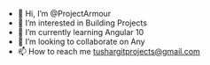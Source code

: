- 👋 Hi, I’m @ProjectArmour
- 👀 I’m interested in Building Projects
- 🌱 I’m currently learning Angular 10
- 💞️ I’m looking to collaborate on Any
- 📫 How to reach me tushargitprojects@gmail.com

<!---
ProjectArmour/ProjectArmour is a ✨ special ✨ repository because its `README.md` (this file) appears on your GitHub profile.
You can click the Preview link to take a look at your changes.
--->
